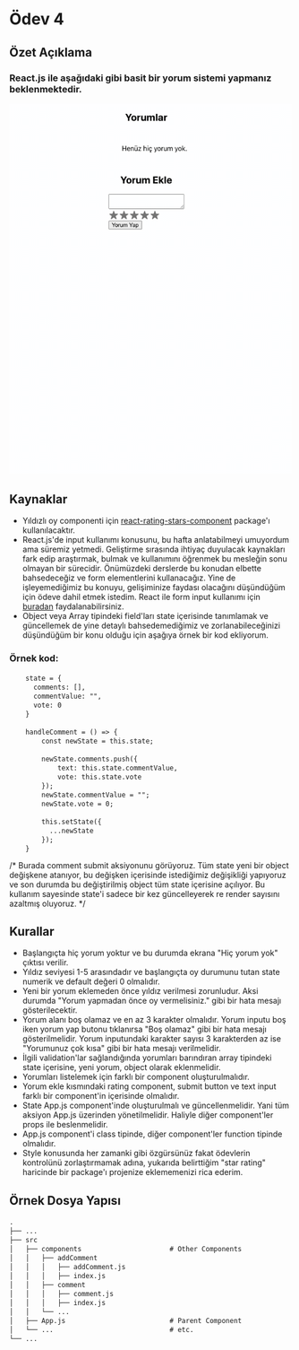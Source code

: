# Ödev 4

## Özet Açıklama
### React.js ile aşağıdaki gibi basit bir yorum sistemi yapmanız beklenmektedir.
![alt text](/ux.gif)

## Kaynaklar
* Yıldızlı oy componenti için [react-rating-stars-component](https://www.npmjs.com/package/react-rating-stars-component) package'ı kullanılacaktır.
* React.js'de input kullanımı konusunu, bu hafta anlatabilmeyi umuyordum ama süremiz yetmedi. Geliştirme sırasında ihtiyaç duyulacak kaynakları fark edip araştırmak, bulmak ve kullanımını öğrenmek bu mesleğin sonu olmayan bir sürecidir. Önümüzdeki derslerde bu konudan elbette bahsedeceğiz ve form elementlerini kullanacağız. Yine de işleyemediğimiz bu konuyu, gelişiminize faydası olacağını düşündüğüm için ödeve dahil etmek istedim. React ile form input kullanımı için [buradan](https://tr.reactjs.org/docs/forms.html) faydalanabilirsiniz.
* Object veya Array tipindeki field'ları state içerisinde tanımlamak ve güncellemek de yine detaylı bahsedemediğimiz ve zorlanabileceğinizi düşündüğüm bir konu olduğu için aşağıya örnek bir kod ekliyorum. 

### Örnek kod:

```
    state = {
      comments: [],
      commentValue: "",
      vote: 0
    }

    handleComment = () => {
        const newState = this.state;

        newState.comments.push({ 
            text: this.state.commentValue, 
            vote: this.state.vote 
        });
        newState.commentValue = "";
        newState.vote = 0;

        this.setState({
          ...newState
        });
    }
```
/* Burada comment submit aksiyonunu görüyoruz. Tüm state yeni bir object değişkene atanıyor, bu değişken içerisinde istediğimiz değişikliği yapıyoruz ve son durumda bu değiştirilmiş object tüm state içerisine açılıyor. Bu kullanım sayesinde state'i sadece bir kez güncelleyerek re render sayısını azaltmış oluyoruz. */

## Kurallar
* Başlangıçta hiç yorum yoktur ve bu durumda ekrana "Hiç yorum yok" çıktısı verilir.
* Yıldız seviyesi 1-5 arasındadır ve başlangıçta oy durumunu tutan state numerik ve default değeri 0 olmalıdır.
* Yeni bir yorum eklemeden önce yıldız verilmesi zorunludur. Aksi durumda "Yorum yapmadan önce oy vermelisiniz." gibi bir hata mesajı gösterilecektir.
* Yorum alanı boş olamaz ve en az 3 karakter olmalıdır. Yorum inputu boş iken yorum yap butonu tıklanırsa "Boş olamaz" gibi bir hata mesajı gösterilmelidir. Yorum inputundaki karakter sayısı 3 karakterden az ise "Yorumunuz çok kısa" gibi bir hata mesajı verilmelidir.
* İlgili validation'lar sağlandığında yorumları barındıran array tipindeki state içerisine, yeni yorum, object olarak eklenmelidir. 
* Yorumları listelemek için farklı bir component oluşturulmalıdır.
* Yorum ekle kısmındaki rating component, submit button ve text input farklı bir component'in içerisinde olmalıdır.
* State App.js component'inde oluşturulmalı ve güncellenmelidir. Yani tüm aksiyon App.js üzerinden yönetilmelidir. Haliyle diğer component'ler props ile beslenmelidir.
* App.js component'i class tipinde, diğer component'ler function tipinde olmalıdır.
* Style konusunda her zamanki gibi özgürsünüz fakat ödevlerin kontrolünü zorlaştırmamak adına, yukarıda belirttiğim "star rating" haricinde bir package'ı projenize eklememenizi rica ederim.

## Örnek Dosya Yapısı
    .
    ├── ...
    ├── src                     
    │   ├── components                      # Other Components
    │   │   ├── addComment
    │   │   │   ├── addComment.js
    │   │   │   ├── index.js
    │   │   ├── comment
    │   │   │   ├── comment.js
    │   │   │   ├── index.js
    │   │   └── ... 
    │   ├── App.js                          # Parent Component
    │   └── ...                             # etc.
    └── ...